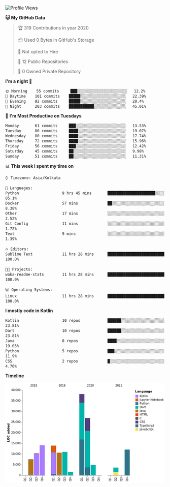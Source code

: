 <!--START_SECTION:waka-->
![Profile Views](http://img.shields.io/badge/Profile%20Views-307-blue)

**🐱 My GitHub Data** 

> 🏆 319 Contributions in year 2020
 > 
> 📦 Used 0 Bytes in GitHub's Storage 
 > 
> 🚫 Not opted to Hire
 > 
> 📜 12 Public Repositories 
 > 
> 🔑 0 Owned Private Repository 
 > 
**I'm a night 🦉** 

```text
🌞 Morning    55 commits     ███░░░░░░░░░░░░░░░░░░░░░░   12.2% 
🌆 Daytime    101 commits    █████░░░░░░░░░░░░░░░░░░░░   22.39% 
🌃 Evening    92 commits     █████░░░░░░░░░░░░░░░░░░░░   20.4% 
🌙 Night      203 commits    ███████████░░░░░░░░░░░░░░   45.01%

```
📅 **I'm Most Productive on Tuesdays** 

```text
Monday       61 commits     ███░░░░░░░░░░░░░░░░░░░░░░   13.53% 
Tuesday      86 commits     ████░░░░░░░░░░░░░░░░░░░░░   19.07% 
Wednesday    80 commits     ████░░░░░░░░░░░░░░░░░░░░░   17.74% 
Thursday     72 commits     ████░░░░░░░░░░░░░░░░░░░░░   15.96% 
Friday       56 commits     ███░░░░░░░░░░░░░░░░░░░░░░   12.42% 
Saturday     45 commits     ██░░░░░░░░░░░░░░░░░░░░░░░   9.98% 
Sunday       51 commits     ██░░░░░░░░░░░░░░░░░░░░░░░   11.31%

```


📊 **This week I spent my time on** 

```text
⌚︎ Timezone: Asia/Kolkata

💬 Languages: 
Python                   9 hrs 45 mins       █████████████████████░░░░   85.1% 
Docker                   57 mins             ██░░░░░░░░░░░░░░░░░░░░░░░   8.38% 
Other                    17 mins             ░░░░░░░░░░░░░░░░░░░░░░░░░   2.52% 
Git Config               11 mins             ░░░░░░░░░░░░░░░░░░░░░░░░░   1.72% 
Text                     9 mins              ░░░░░░░░░░░░░░░░░░░░░░░░░   1.39%

🔥 Editors: 
Sublime Text             11 hrs 28 mins      █████████████████████████   100.0%

🐱‍💻 Projects: 
waka-readme-stats        11 hrs 28 mins      █████████████████████████   100.0%

💻 Operating Systems: 
Linux                    11 hrs 28 mins      █████████████████████████   100.0%

```

**I mostly code in Kotlin** 

```text
Kotlin                   10 repos            ██████░░░░░░░░░░░░░░░░░░░   23.81% 
Dart                     10 repos            ██████░░░░░░░░░░░░░░░░░░░   23.81% 
Java                     8 repos             ████░░░░░░░░░░░░░░░░░░░░░   19.05% 
Python                   5 repos             ███░░░░░░░░░░░░░░░░░░░░░░   11.9% 
CSS                      2 repos             █░░░░░░░░░░░░░░░░░░░░░░░░   4.76%

```


**Timeline**

![Chart not found](https://github.com/prabhatdev/prabhatdev/blob/master/charts/bar_graph.png) 


<!--END_SECTION:waka-->

